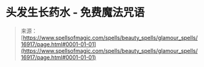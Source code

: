 <!--yml

category: 未分类

date: 2024-06-12 18:57:42

-->

# 头发生长药水 - 免费魔法咒语

> 来源：[https://www.spellsofmagic.com/spells/beauty_spells/glamour_spells/16917/page.html#0001-01-01](https://www.spellsofmagic.com/spells/beauty_spells/glamour_spells/16917/page.html#0001-01-01)
